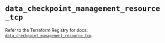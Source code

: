 # `data_checkpoint_management_resource_tcp`

Refer to the Terraform Registry for docs: [`data_checkpoint_management_resource_tcp`](https://registry.terraform.io/providers/checkpointsw/checkpoint/2.11.0/docs/data-sources/management_resource_tcp).
